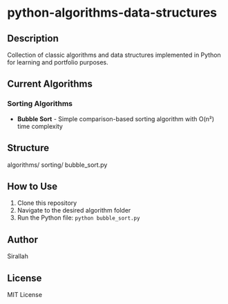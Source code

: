 # python-algorithms-data-structures
## Description
Collection of classic algorithms and data structures implemented in Python for learning and portfolio purposes.

## Current Algorithms

### Sorting Algorithms
- **Bubble Sort** - Simple comparison-based sorting algorithm with O(n²) time complexity

## Structure
algorithms/
  sorting/
    bubble_sort.py

## How to Use
1. Clone this repository
2. Navigate to the desired algorithm folder  
3. Run the Python file: `python bubble_sort.py`

## Author
Sirallah

## License
MIT License
